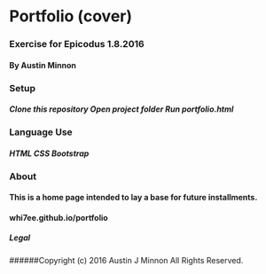 # Portfolio (cover)
### Exercise for Epicodus 1.8.2016
#### By Austin Minnon
### Setup
#### *Clone this repository* *Open project folder* *Run portfolio.html*
### Language Use
#### *HTML* *CSS* *Bootstrap*
### About
#### This is a home page intended to lay a base for future installments.
#### whi7ee.github.io/portfolio
##### Legal
######Copyright (c) 2016 Austin J Minnon All Rights Reserved.
